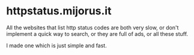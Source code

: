 # httpstatus.mijorus.it

All the websites that list http status codes are both very slow, or don't implement a quick way to search, or they are full of ads, or all these stuff. 


I made one which is just simple and fast.
